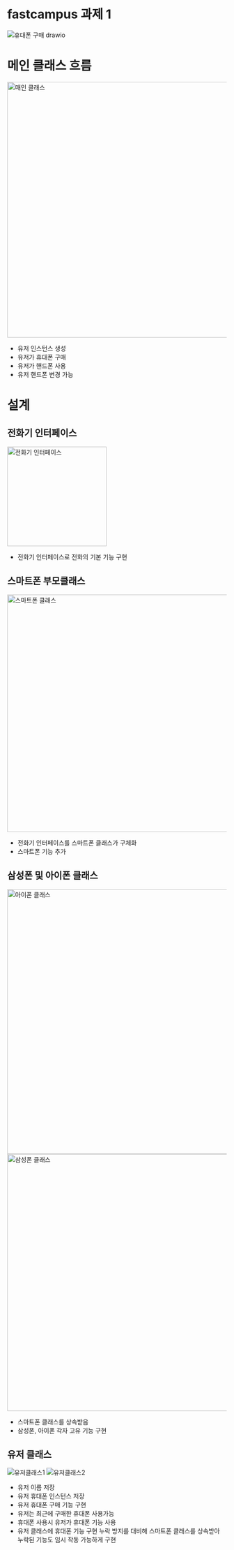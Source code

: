 # fastcampus 과제 1
![휴대폰 구매 drawio](https://github.com/KRdevkong/fastcampus/assets/98868520/5292cbae-30e4-4e25-a945-f6052e05643f)

# 메인 클래스 흐름
<img width="586" alt="매인 클래스" src="https://github.com/KRdevkong/fastcampus/assets/98868520/e038a778-3e08-48dd-843c-71ef4ef3f344">

- 유저 인스턴스 생성
- 유저가 휴대폰 구매
- 유저가 핸드폰 사용
- 유저 핸드폰 변경 가능


# 설계

## 전화기 인터페이스
<img width="228" alt="전화기 인터페이스" src="https://github.com/KRdevkong/fastcampus/assets/98868520/7d7ad29d-325f-4ab4-a71e-fb84ae602e68">

- 전화기 인터페이스로 전화의 기본 기능 구현

## 스마트폰 부모클래스
<img width="544" alt="스마트폰 클래스" src="https://github.com/KRdevkong/fastcampus/assets/98868520/4276d172-8047-4628-9db4-9574a83d5ce3">

- 전화기 인터페이스를 스마트폰 클래스가 구체화
- 스마트폰 기능 추가

## 삼성폰 및 아이폰 클래스
<img width="607" alt="아이폰 클래스" src="https://github.com/KRdevkong/fastcampus/assets/98868520/eeaa5b75-fef4-4e5d-9424-349f3964b9c2">

<img width="589" alt="삼성폰 클래스" src="https://github.com/KRdevkong/fastcampus/assets/98868520/a4b7a66c-0f72-44a4-ac25-8fdd89cf6573">

- 스마트폰 클래스를 상속받음
- 삼성폰, 아이폰 각자 고유 기능 구현

## 유저 클래스
![유저클래스1](https://github.com/KRdevkong/fastcampus/assets/98868520/1f9f5546-5776-4a40-92de-8e37c2498304)
![유저클래스2](https://github.com/KRdevkong/fastcampus/assets/98868520/c83a234e-c2f2-42c4-aa2d-6bec97602bca)

- 유저 이름 저장
- 유저 휴대폰 인스턴스 저장
- 유저 휴대폰 구매 기능 구현
- 유저는 최근에 구매한 휴대폰 사용가능
- 휴대폰 사용시 유저가 휴대폰 기능 사용
- 유저 클래스에 휴대폰 기능 구현 누락 방지를 대비해
  스마트폰 클래스를 상속받아 누락된 기능도 임시 작동 가능하게 구현
